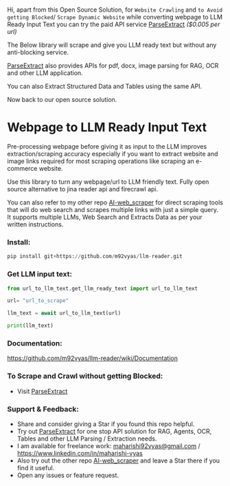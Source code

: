 # 

Hi, apart from this Open Source Solution, for ```Website Crawling``` and ```to Avoid getting Blocked```/ ```Scrape Dynamic Website``` while converting webpage to LLM Ready Input Text you can try the paid API service [ParseExtract](https://parseextract.com) *($0.005 per url)*

The Below library will scrape and give you LLM ready text but without any anti-blocking service.

[ParseExtract](https://parseextract.com) also provides APIs for pdf, docx, image parsing for RAG, OCR and other LLM application.

You can also Extract Structured Data and Tables using the same API.

Now back to our open source solution.


# Webpage to LLM Ready Input Text

Pre-processing webpage before giving it as input to the LLM improves extraction/scraping accuracy especially if you want to extract website and image links required for most scraping operations like scraping an e-commerce website.

Use this library to turn any webpage/url to LLM friendly text. Fully open source alternative to jina reader api and firecrawl api.

You can also refer to my other repo [AI-web_scraper](https://github.com/m92vyas/AI-web_scraper) for direct scraping tools that will do web search and scrapes multiple links with just a simple query. It supports multiple LLMs, Web Search and Extracts Data as per your written instructions.

### Install:
```python
pip install git+https://github.com/m92vyas/llm-reader.git
```

### Get LLM input text:

```python
from url_to_llm_text.get_llm_ready_text import url_to_llm_text

url= "url_to_scrape"

llm_text = await url_to_llm_text(url)

print(llm_text)
```

### Documentation:
https://github.com/m92vyas/llm-reader/wiki/Documentation


### To Scrape and Crawl without getting Blocked:
 - Visit [ParseExtract](https://parseextract.com)


### Support & Feedback:
- Share and consider giving a Star if you found this repo helpful.
- Try out [ParseExtract](https://parseextract.com) for one stop API solution for RAG, Agents, OCR, Tables and other LLM Parsing / Extraction needs.
- I am available for freelance work: maharishi92vyas@gmail.com / https://www.linkedin.com/in/maharishi-vyas
- Also try out the other repo [AI-web_scraper](https://github.com/m92vyas/AI-web_scraper) and leave a Star there if you find it useful.
- Open any issues or feature request.
